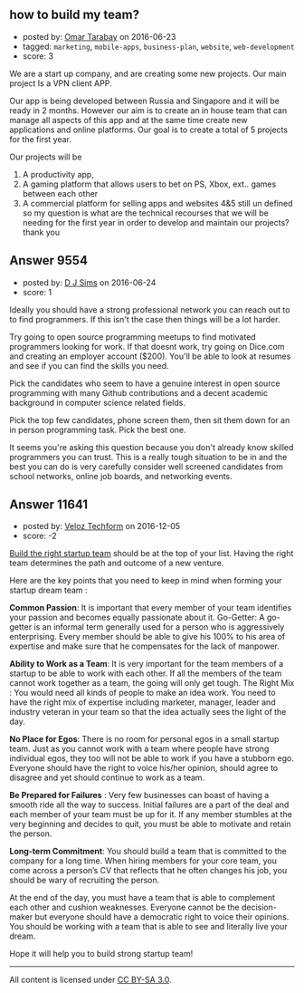 ## how to build my team?

- posted by: [Omar Tarabay](https://stackexchange.com/users/8693521/omar-tarabay) on 2016-06-23
- tagged: `marketing`, `mobile-apps`, `business-plan`, `website`, `web-development`
- score: 3

We are a start up company, and are creating some new projects. Our main project Is a VPN client APP. 

Our app is being developed between Russia and Singapore and it will be ready in 2 months. However our aim is to create an in house team that can manage all aspects of this app and at the same time create new applications and online platforms. Our goal is to create a total of 5 projects for the first year. 

Our projects will be  
 

 1. A productivity app,    
 2. A gaming platform that allows users to
    bet on PS, Xbox, ext.. games  between each other
 3. A commercial platform for selling apps and websites 4&5 still
    un defined so my question is what are the technical recourses that
    we will be needing for the first year in order to develop and
    maintain our projects? thank you


## Answer 9554

- posted by: [D J Sims](https://stackexchange.com/users/7242000/d-j-sims) on 2016-06-24
- score: 1

Ideally you should have a strong professional network you can reach out to to find programmers. If this isn't the case then things will be a lot harder. 

Try going to open source programming meetups to find motivated programmers looking for work. If that doesnt work, try going on Dice.com and creating an employer account ($200). You'll be able to look at resumes and see if you can find the skills you need. 

Pick the candidates who seem to have a genuine interest in open source programming with many Github contributions and a decent academic background in computer science related fields.

Pick the top few candidates, phone screen them, then sit them down for an in person programming task. Pick the best one.

It seems you're asking this question because you don't already know skilled programmers you can trust. This is a really tough situation to be in and the best you can do is very carefully consider well screened candidates from school networks, online job boards, and networking events.


## Answer 11641

- posted by: [Veloz Techform](https://stackexchange.com/users/9435636/veloz-techform) on 2016-12-05
- score: -2

<p><a href="http://veloztechform.com/blog/7-ways-to-select-your-team-for-startup/" rel="nofollow noreferrer">Build the right startup team</a> should be at the top of your list. Having the right team determines the path and outcome of a new venture.</p>

<p>Here are the key points that you need to keep in mind when forming your startup dream team :</p>

<p><strong>Common Passion</strong>: It is important that every member of your team identifies your passion and becomes equally passionate about it.
Go-Getter: A go-getter is an informal term generally used for a person who is aggressively enterprising. Every member should be able to give his 100% to his area of expertise and make sure that he compensates for the lack of manpower.</p>

<p><strong>Ability to Work as a Team</strong>: It is very important for the team members of a startup to be able to work with each other. If all the members of the team cannot work together as a team, the going will only get tough.
The Right Mix : You would need all kinds of people to make an idea work. You need to have the right mix of expertise including marketer, manager, leader and industry veteran in your team so that the idea actually sees the light of the day.</p>

<p><strong>No Place for Egos</strong>: There is no room for personal egos in a small startup team. Just as you cannot work with a team where people have strong individual egos, they too will not be able to work if you have a stubborn ego. Everyone should have the right to voice his/her opinion, should agree to disagree and yet should continue to work as a team.</p>

<p><strong>Be Prepared for Failures</strong> : Very few businesses can boast of having a smooth ride all the way to success. Initial failures are a part of the deal and each member of your team must be up for it. If any member stumbles at the very beginning and decides to quit, you must be able to motivate and retain the person.</p>

<p><strong>Long-term Commitment</strong>: You should build a team that is committed to the company for a long time. When hiring members for your core team, you come across a person’s CV that reflects that he often changes his job, you should be wary of recruiting the person.</p>

<p>At the end of the day, you must have a team that is able to complement each other and cushion weaknesses. Everyone cannot be the decision-maker but everyone should have a democratic right to voice their opinions. You should be working with a team that is able to see and literally live your dream.</p>

<p>Hope it will help you to build strong startup team!</p>




---

All content is licensed under [CC BY-SA 3.0](https://creativecommons.org/licenses/by-sa/3.0/).
